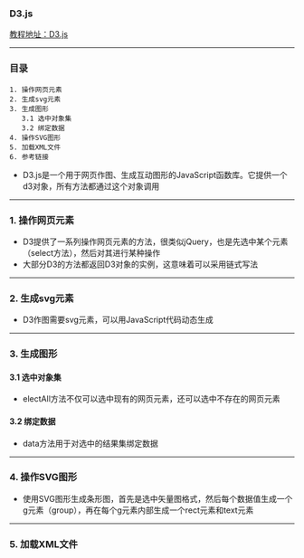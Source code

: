 ### D3.js
[教程地址：D3.js](http://javascript.ruanyifeng.com/library/d3.html)

---
### 目录
```
1. 操作网页元素
2. 生成svg元素
3. 生成图形
   3.1 选中对象集
   3.2 绑定数据
4. 操作SVG图形
5. 加载XML文件
6. 参考链接
```

- D3.js是一个用于网页作图、生成互动图形的JavaScript函数库。它提供一个d3对象，所有方法都通过这个对象调用

---
### 1. 操作网页元素
- D3提供了一系列操作网页元素的方法，很类似jQuery，也是先选中某个元素（select方法），然后对其进行某种操作
- 大部分D3的方法都返回D3对象的实例，这意味着可以采用链式写法

---
### 2. 生成svg元素
- D3作图需要svg元素，可以用JavaScript代码动态生成

---
### 3. 生成图形

#### 3.1 选中对象集
- electAll方法不仅可以选中现有的网页元素，还可以选中不存在的网页元素

#### 3.2 绑定数据
- data方法用于对选中的结果集绑定数据

---
### 4. 操作SVG图形
- 使用SVG图形生成条形图，首先是选中矢量图格式，然后每个数据值生成一个g元素（group），再在每个g元素内部生成一个rect元素和text元素

---
### 5. 加载XML文件
